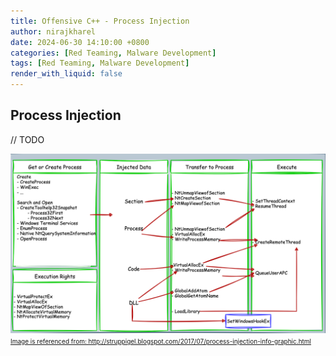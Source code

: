 ```yaml
---
title: Offensive C++ - Process Injection
author: nirajkharel
date: 2024-06-30 14:10:00 +0800
categories: [Red Teaming, Malware Development]
tags: [Red Teaming, Malware Development]
render_with_liquid: false
---
```



## Process Injection

// TODO

<img alt="" class="bf jp jq dj" loading="lazy" role="presentation" src="https://raw.githubusercontent.com/nirajkharel/nirajkharel.github.io/master/assets/img/images/proc-injection-1.png">
<font size="1"> <u>Image is referenced from: http://struppigel.blogspot.com/2017/07/process-injection-info-graphic.html<u></font>
